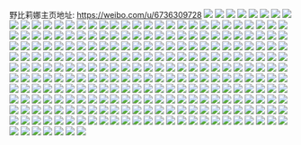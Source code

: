 野比莉娜主页地址: https://weibo.com/u/6736309728 
![](https://wx4.sinaimg.cn/mw2000/007lSRSUgy1h95mdbxg5kj31co1swkhr.jpg) 
![](https://wx4.sinaimg.cn/mw2000/007lSRSUgy1h95mdfa8inj32c0340kjn.jpg) 
![](https://wx4.sinaimg.cn/mw2000/007lSRSUgy1h95mdcey24j31f31w5x1g.jpg) 
![](https://wx4.sinaimg.cn/mw2000/007lSRSUgy1h95mdbbuopj32c0340hdu.jpg) 
![](https://wx4.sinaimg.cn/mw2000/007lSRSUgy1h95mdgndbej31121dftzq.jpg) 
![](https://wx4.sinaimg.cn/mw2000/007lSRSUgy1h95mdidyh8j32c0340qv7.jpg) 
![](https://wx4.sinaimg.cn/mw2000/007lSRSUgy1h95mdloo5xj30rv0rv0zj.jpg) 
![](https://wx4.sinaimg.cn/mw2000/007lSRSUgy1h8tbxsyf2lj315o1ienom.jpg) 
![](https://wx4.sinaimg.cn/mw2000/007lSRSUgy1h8tbxp3wm4j32bc33yu0y.jpg) 
![](https://wx4.sinaimg.cn/mw2000/007lSRSUgy1h8tbx77nu9j32c0340x6p.jpg) 
![](https://wx4.sinaimg.cn/mw2000/007lSRSUgy1h8tbwpiocwj30tq13kthm.jpg) 
![](https://wx4.sinaimg.cn/mw2000/007lSRSUgy1h8tbx450bnj324m2u57wi.jpg) 
![](https://wx4.sinaimg.cn/mw2000/007lSRSUgy1h8tbwygq61j32by33xu0y.jpg) 
![](https://wx4.sinaimg.cn/mw2000/007lSRSUgy1h8tbwzsr08j31i920bb29.jpg) 
![](https://wx4.sinaimg.cn/mw2000/007lSRSUgy1h8tbx1o66ij31s32dfb29.jpg) 
![](https://wx4.sinaimg.cn/mw2000/007lSRSUgy1h8odkvnzubj32c0340npf.jpg) 
![](https://wx4.sinaimg.cn/mw2000/007lSRSUgy1h8odwymgawj32c0340u11.jpg) 
![](https://wx4.sinaimg.cn/mw2000/007lSRSUgy1h8gtkj2vhoj30u00u0jvo.jpg) 
![](https://wx4.sinaimg.cn/mw2000/007lSRSUgy1h8gtfe6zlrj30v910x4a8.jpg) 
![](https://wx4.sinaimg.cn/mw2000/007lSRSUgy1h8bggtzzp8j323u35sb2a.jpg) 
![](https://wx4.sinaimg.cn/mw2000/007lSRSUgy1h8bgh0z3trj31u32rphdt.jpg) 
![](https://wx4.sinaimg.cn/mw2000/007lSRSUgy1h8bgcpn07vj30u01hcqb8.jpg) 
![](https://wx4.sinaimg.cn/mw2000/007lSRSUgy1h8bgbwf7u6j31df0rsaku.jpg) 
![](https://wx4.sinaimg.cn/mw2000/007lSRSUgy1h8bgc2e4n4j32c03407wj.jpg) 
![](https://wx4.sinaimg.cn/mw2000/007lSRSUgy1h8bgc9es8jj31vo0v9x6p.jpg) 
![](https://wx4.sinaimg.cn/mw2000/007lSRSUgy1h8bgcn7pwjj33402c0e85.jpg) 
![](https://wx4.sinaimg.cn/mw2000/007lSRSUgy1h8bgcp9hvaj32c03404qr.jpg) 
![](https://wx4.sinaimg.cn/mw2000/007lSRSUgy1h7z52oc4f2j32c03407wj.jpg) 
![](https://wx4.sinaimg.cn/mw2000/007lSRSUgy1h7z52tmay7j32c03404qr.jpg) 
![](https://wx4.sinaimg.cn/mw2000/007lSRSUgy1h7z52vrgsij32c0340b2a.jpg) 
![](https://wx4.sinaimg.cn/mw2000/007lSRSUgy1h7z52zlikxj319p1ox4mu.jpg) 
![](https://wx4.sinaimg.cn/mw2000/007lSRSUgy1h73ebzq12dj30o70w1489.jpg) 
![](https://wx4.sinaimg.cn/mw2000/007lSRSUgy1h73ec31oo4j32c0340b2c.jpg) 
![](https://wx4.sinaimg.cn/mw2000/007lSRSUgy1h73ec4orsrj31hl28eqv5.jpg) 
![](https://wx4.sinaimg.cn/mw2000/007lSRSUgy1h73ec6cnajj34mo3341kz.jpg) 
![](https://wx4.sinaimg.cn/mw2000/007lSRSUgy1h73ebytootj30mq0uaaf8.jpg) 
![](https://wx4.sinaimg.cn/mw2000/007lSRSUgy1h73ec7zisvj34mo334hdv.jpg) 
![](https://wx4.sinaimg.cn/mw2000/007lSRSUgy1h6s98l06n0j32c0340e81.jpg) 
![](https://wx4.sinaimg.cn/mw2000/007lSRSUgy1h6s98lr5xbj30v915c3yu.jpg) 
![](https://wx4.sinaimg.cn/mw2000/007lSRSUgy1h6s98mdtk4j30v915ewex.jpg) 
![](https://wx4.sinaimg.cn/mw2000/007lSRSUgy1h6q5bwiwsdj32c0340e82.jpg) 
![](https://wx4.sinaimg.cn/mw2000/007lSRSUgy1h6q5bycugbj31sc2ds4qq.jpg) 
![](https://wx4.sinaimg.cn/mw2000/007lSRSUgy1h6q5c0m7kcj31sc2ds4qq.jpg) 
![](https://wx4.sinaimg.cn/mw2000/007lSRSUgy1h6lepr8x6tj32df35qkjm.jpg) 
![](https://wx4.sinaimg.cn/mw2000/007lSRSUgy1h6lepoz68cj32df35s13b.jpg) 
![](https://wx4.sinaimg.cn/mw2000/007lSRSUgy1h6a46bemewj31r0340qv5.jpg) 
![](https://wx4.sinaimg.cn/mw2000/007lSRSUgy1h6a46crk5jj32by33x4qr.jpg) 
![](https://wx4.sinaimg.cn/mw2000/007lSRSUgy1h6a46emq2oj30k00zk3zf.jpg) 
![](https://wx4.sinaimg.cn/mw2000/007lSRSUgy1h6a46h6ov6j31sc2dsgsq.jpg) 
![](https://wx4.sinaimg.cn/mw2000/007lSRSUgy1h6a46ifvcaj31sc2ds477.jpg) 
![](https://wx4.sinaimg.cn/mw2000/007lSRSUgy1h6a46pu0qoj30v91vo7wh.jpg) 
![](https://wx4.sinaimg.cn/mw2000/007lSRSUgy1h6a46u9kdlj32c02c04qq.jpg) 
![](https://wx4.sinaimg.cn/mw2000/007lSRSUgy1h65gg5usm2j31sc2dsgtn.jpg) 
![](https://wx4.sinaimg.cn/mw2000/007lSRSUgy1h65gg7ceoyj31sc2dsgsq.jpg) 
![](https://wx4.sinaimg.cn/mw2000/007lSRSUgy1h65gg89h0qj31sc2ds477.jpg) 
![](https://wx4.sinaimg.cn/mw2000/007lSRSUgy1h5uwmqc78zj30qq12p7fq.jpg) 
![](https://wx4.sinaimg.cn/mw2000/007lSRSUgy1h5uwmp3ww2j30qj1g0170.jpg) 
![](https://wx4.sinaimg.cn/mw2000/007lSRSUgy1h5ug1namumj30qm0t575l.jpg) 
![](https://wx4.sinaimg.cn/mw2000/007lSRSUgy1h5twmkiz9cj30qa1gkwsm.jpg) 
![](https://wx4.sinaimg.cn/mw2000/007lSRSUgy1h5qgerq5c0j32c03404qr.jpg) 
![](https://wx4.sinaimg.cn/mw2000/007lSRSUgy1h5qgewqtiwj30jj0qrwf2.jpg) 
![](https://wx4.sinaimg.cn/mw2000/007lSRSUgy1h5opqsiedzj32c033znpf.jpg) 
![](https://wx4.sinaimg.cn/mw2000/007lSRSUgy1h5p6ia1ii7j32c0340arw.jpg) 
![](https://wx4.sinaimg.cn/mw2000/007lSRSUgy1h5ladkne9mj32c0340x6r.jpg) 
![](https://wx4.sinaimg.cn/mw2000/007lSRSUgy1h5laelaup4j32c0340qv6.jpg) 
![](https://wx4.sinaimg.cn/mw2000/007lSRSUgy1h5lae0ag3lj31iu214b29.jpg) 
![](https://wx4.sinaimg.cn/mw2000/007lSRSUgy1h5laeavh6sj329v3151kz.jpg) 
![](https://wx4.sinaimg.cn/mw2000/007lSRSUgy1h5lae4yreqj322a2r2qv6.jpg) 
![](https://wx4.sinaimg.cn/mw2000/007lSRSUgy1h5laeg0hkrj325i2vbb2a.jpg) 
![](https://wx4.sinaimg.cn/mw2000/007lSRSUgy1h5ladqgm8kj32c0340hdw.jpg) 
![](https://wx4.sinaimg.cn/mw2000/007lSRSUgy1h5lad8bp2nj31sc2ds4qq.jpg) 
![](https://wx4.sinaimg.cn/mw2000/007lSRSUgy1h5ladf7a1qj32c0340u0z.jpg) 
![](https://wx4.sinaimg.cn/mw2000/007lSRSUgy1h5lae0wma7j30zj1be13a.jpg) 
![](https://wx4.sinaimg.cn/mw2000/007lSRSUgy1h5laepgaa1j31sc2ds1ky.jpg) 
![](https://wx4.sinaimg.cn/mw2000/007lSRSUgy1h5fv4qo52kj30v91nj4c8.jpg) 
![](https://wx4.sinaimg.cn/mw2000/007lSRSUgy1h5enqndeddj30v91je4ap.jpg) 
![](https://wx4.sinaimg.cn/mw2000/007lSRSUgy1h5enqsv0c0j33402c0npd.jpg) 
![](https://wx4.sinaimg.cn/mw2000/007lSRSUgy1h5d7dsb4doj31sc2dse82.jpg) 
![](https://wx4.sinaimg.cn/mw2000/007lSRSUgy1h5d7dcgu86j30sg23unnc.jpg) 
![](https://wx4.sinaimg.cn/mw2000/007lSRSUgy1h5d7dt75o9j31c92dsb29.jpg) 
![](https://wx4.sinaimg.cn/mw2000/007lSRSUgy1h5d7ddqtgbj30sg23ub29.jpg) 
![](https://wx4.sinaimg.cn/mw2000/007lSRSUgy1h5d7dvuxohj30v91je4ap.jpg) 
![](https://wx4.sinaimg.cn/mw2000/007lSRSUgy1h5d7deyhgyj30sg2444qp.jpg) 
![](https://wx4.sinaimg.cn/mw2000/007lSRSUgy1h5d7dfx11yj30uz17p13t.jpg) 
![](https://wx4.sinaimg.cn/mw2000/007lSRSUgy1h5d7dgouopj31r0340qv5.jpg) 
![](https://wx4.sinaimg.cn/mw2000/007lSRSUgy1h5d7dlasp1j32c033zqv6.jpg) 
![](https://wx4.sinaimg.cn/mw2000/007lSRSUgy1h5d7dif9d2j32c0340u0y.jpg) 
![](https://wx4.sinaimg.cn/mw2000/007lSRSUgy1h5d7do9qe7j32bc33ye84.jpg) 
![](https://wx4.sinaimg.cn/mw2000/007lSRSUgy1h5d7dqp75oj32c0340u0z.jpg) 
![](https://wx4.sinaimg.cn/mw2000/007lSRSUgy1h5d7du7qa4j31r033znpd.jpg) 
![](https://wx4.sinaimg.cn/mw2000/007lSRSUgy1h58y4ry51qj322r2rpx6p.jpg) 
![](https://wx4.sinaimg.cn/mw2000/007lSRSUgy1h58y4ea67sj321j2q34qp.jpg) 
![](https://wx4.sinaimg.cn/mw2000/007lSRSUgy1h58y4u4gv6j32c03404qq.jpg) 
![](https://wx4.sinaimg.cn/mw2000/007lSRSUgy1h50tnfpf9zj31sc2dshdu.jpg) 
![](https://wx4.sinaimg.cn/mw2000/007lSRSUgy1h50tn9upvaj32c0340b2b.jpg) 
![](https://wx4.sinaimg.cn/mw2000/007lSRSUgy1h50tndrdg9j31sc2dre82.jpg) 
![](https://wx4.sinaimg.cn/mw2000/007lSRSUgy1h50tnh7jroj32c0340b2b.jpg) 
![](https://wx4.sinaimg.cn/mw2000/007lSRSUgy1h50tnjmbglj32c033zhdv.jpg) 
![](https://wx4.sinaimg.cn/mw2000/007lSRSUgy1h50tn7jow3j32c0340kjn.jpg) 
![](https://wx4.sinaimg.cn/mw2000/007lSRSUgy1h50tnlps6rj32c033znpf.jpg) 
![](https://wx4.sinaimg.cn/mw2000/007lSRSUgy1h50tnbvlcrj32c0340kjn.jpg) 
![](https://wx4.sinaimg.cn/mw2000/007lSRSUgy1h50tnmkpaej32c0340npd.jpg) 
![](https://wx4.sinaimg.cn/mw2000/007lSRSUgy1h4lzqc61e5j32c0340b2b.jpg) 
![](https://wx4.sinaimg.cn/mw2000/007lSRSUgy1h4ku91yjgpj32c03454qr.jpg) 
![](https://wx4.sinaimg.cn/mw2000/007lSRSUgy1h4ku8z2jn1j316u1kwhc4.jpg) 
![](https://wx4.sinaimg.cn/mw2000/007lSRSUgy1h4ku90t2u6j325z2vh4qq.jpg) 
![](https://wx4.sinaimg.cn/mw2000/007lSRSUgy1h4ku934kkqj31el1vge81.jpg) 
![](https://wx4.sinaimg.cn/mw2000/007lSRSUgy1h4ku8xuntoj32c0340b2b.jpg) 
![](https://wx4.sinaimg.cn/mw2000/007lSRSUgy1h4j2eirmtoj30v915i7cx.jpg) 
![](https://wx4.sinaimg.cn/mw2000/007lSRSUgy1h4h8ouiy09j315m1jhtx9.jpg) 
![](https://wx4.sinaimg.cn/mw2000/007lSRSUgy1h4aze2jc95j30wy0oqgsl.jpg) 
![](https://wx4.sinaimg.cn/mw2000/007lSRSUgy1h4aze5e157j30v91vob17.jpg) 
![](https://wx4.sinaimg.cn/mw2000/007lSRSUgy1h4aze8n0xbj32c02c0x6p.jpg) 
![](https://wx4.sinaimg.cn/mw2000/007lSRSUgy1h4azedlyabj30ok0r70w7.jpg) 
![](https://wx4.sinaimg.cn/mw2000/007lSRSUgy1h4azeba87fj30v815an5g.jpg) 
![](https://wx4.sinaimg.cn/mw2000/007lSRSUgy1h4azeatr1qj30v81cwn3a.jpg) 
![](https://wx4.sinaimg.cn/mw2000/007lSRSUgy1h3rtwiv3hwj32c0340kjl.jpg) 
![](https://wx4.sinaimg.cn/mw2000/007lSRSUgy1h3rtwkvrdyj32c0340kjn.jpg) 
![](https://wx4.sinaimg.cn/mw2000/007lSRSUgy1h3rtwn6jz6j32dc35skjm.jpg) 
![](https://wx4.sinaimg.cn/mw2000/007lSRSUgy1h3rtwh63a2j32c03401kx.jpg) 
![](https://wx4.sinaimg.cn/mw2000/007lSRSUgy1h3rtwozf59j32c0340hdu.jpg) 
![](https://wx4.sinaimg.cn/mw2000/007lSRSUgy1h3rtwq8xp5j32c03404qp.jpg) 
![](https://wx4.sinaimg.cn/mw2000/007lSRSUgy1h3rtwudnt1j323x2t94qp.jpg) 
![](https://wx4.sinaimg.cn/mw2000/007lSRSUgy1h3rtx0m7rkj32c0340npf.jpg) 
![](https://wx4.sinaimg.cn/mw2000/007lSRSUly1h3plkl42s8j32dc35sb2m.jpg) 
![](https://wx4.sinaimg.cn/mw2000/007lSRSUly1h3plkq07v8j316o1kwhdt.jpg) 
![](https://wx4.sinaimg.cn/mw2000/007lSRSUly1h3plkh7pflj32c0340x6r.jpg) 
![](https://wx4.sinaimg.cn/mw2000/007lSRSUly1h3plkpctv8j30t717lnnw.jpg) 
![](https://wx4.sinaimg.cn/mw2000/007lSRSUly1h3plkmtv5sj30v915ogwj.jpg) 
![](https://wx4.sinaimg.cn/mw2000/007lSRSUgy1h3p9sij0wuj32c0340kjl.jpg) 
![](https://wx4.sinaimg.cn/mw2000/007lSRSUgy1h3p9sja1ymj31sk2ebtty.jpg) 
![](https://wx4.sinaimg.cn/mw2000/007lSRSUgy1h3p9sqse4vj32c033oqv8.jpg) 
![](https://wx4.sinaimg.cn/mw2000/007lSRSUgy1h3p9t3cbabj32c0340qv8.jpg) 
![](https://wx4.sinaimg.cn/mw2000/007lSRSUgy1h3p9t4l0hpj31rz2dbhdu.jpg) 
![](https://wx4.sinaimg.cn/mw2000/007lSRSUgy1h3p9t6dtvhj32c033z7wk.jpg) 
![](https://wx4.sinaimg.cn/mw2000/007lSRSUgy1h3p9ta2r3uj31k622xqv5.jpg) 
![](https://wx4.sinaimg.cn/mw2000/007lSRSUgy1h30qibcwbkj30qv0fc77b.jpg) 
![](https://wx4.sinaimg.cn/mw2000/007lSRSUgy1h2zwcj8s98j31sc2dse82.jpg) 
![](https://wx4.sinaimg.cn/mw2000/007lSRSUgy1h2i36ruiotj32c0340hdv.jpg) 
![](https://wx4.sinaimg.cn/mw2000/007lSRSUgy1h2i3677zf9j32by32s1kz.jpg) 
![](https://wx4.sinaimg.cn/mw2000/007lSRSUgy1h2i34ymxjlj32c0340hdv.jpg) 
![](https://wx4.sinaimg.cn/mw2000/007lSRSUgy1h2i35f7lm4j32c0340u0y.jpg) 
![](https://wx4.sinaimg.cn/mw2000/007lSRSUgy1h2i35pymdej30v815fe29.jpg) 
![](https://wx4.sinaimg.cn/mw2000/007lSRSUgy1h2i374sk5uj31sc2dsb2a.jpg) 
![](https://wx4.sinaimg.cn/mw2000/007lSRSUgy1h2i37isv9nj31sc2dsb2a.jpg) 
![](https://wx4.sinaimg.cn/mw2000/007lSRSUgy1h21b6dvetaj32c03487wi.jpg) 
![](https://wx4.sinaimg.cn/mw2000/007lSRSUgy1h21b6c5z30j32bc33yu0y.jpg) 
![](https://wx4.sinaimg.cn/mw2000/007lSRSUgy1h21b6g9yxyj32c033zu0y.jpg) 
![](https://wx4.sinaimg.cn/mw2000/007lSRSUgy1h1ue5btzjtj31ib20jquq.jpg) 
![](https://wx4.sinaimg.cn/mw2000/007lSRSUgy1h1ue5fnybsj32bs33yb2b.jpg) 
![](https://wx4.sinaimg.cn/mw2000/007lSRSUgy1h1ue5jbwknj32c0340b2c.jpg) 
![](https://wx4.sinaimg.cn/mw2000/007lSRSUgy1h1ue5o34akj32c0337npf.jpg) 
![](https://wx4.sinaimg.cn/mw2000/007lSRSUgy1h1ue5r5pvdj32bq33tb2b.jpg) 
![](https://wx4.sinaimg.cn/mw2000/007lSRSUgy1h1ue5sprtjj32c0340u0y.jpg) 
![](https://wx4.sinaimg.cn/mw2000/007lSRSUgy1h1ue5ah2i7j31qg2aw7wh.jpg) 
![](https://wx4.sinaimg.cn/mw2000/007lSRSUgy1h1ue5v6wa3j32c03407wj.jpg) 
![](https://wx4.sinaimg.cn/mw2000/007lSRSUgy1h1r86mowffj32c033ye82.jpg) 
![](https://wx4.sinaimg.cn/mw2000/007lSRSUgy1h1r86lgpjyj32c033mu0y.jpg) 
![](https://wx4.sinaimg.cn/mw2000/007lSRSUgy1h1r86n804bj30ra13h7du.jpg) 
![](https://wx4.sinaimg.cn/mw2000/007lSRSUgy1h1r86p43d2j32c033te82.jpg) 
![](https://wx4.sinaimg.cn/mw2000/007lSRSUgy1h1r86px9ogj30rv10uwqa.jpg) 
![](https://wx4.sinaimg.cn/mw2000/007lSRSUgy1h1r86rd3jdj31eb1v27wh.jpg) 
![](https://wx4.sinaimg.cn/mw2000/007lSRSUgy1h1r86tn5xxj31oa28lhdt.jpg) 
![](https://wx4.sinaimg.cn/mw2000/007lSRSUgy1h1r86vfcovj31iu21whdt.jpg) 
![](https://wx4.sinaimg.cn/mw2000/007lSRSUgy1h15ykfa85pj30v91afh5o.jpg) 
![](https://wx4.sinaimg.cn/mw2000/007lSRSUgy1h15ykgbu2dj30v90xsant.jpg) 
![](https://wx4.sinaimg.cn/mw2000/007lSRSUgy1h15ym311vmj30v90jwdjm.jpg) 
![](https://wx4.sinaimg.cn/mw2000/007lSRSUgy1h15rxj66dpj33402c01l0.jpg) 
![](https://wx4.sinaimg.cn/mw2000/007lSRSUgy1h15rxm3c9rj32c02c0kjl.jpg) 
![](https://wx4.sinaimg.cn/mw2000/007lSRSUgy1h15rxv5lfjj31fl1vohdt.jpg) 
![](https://wx4.sinaimg.cn/mw2000/007lSRSUgy1h15rxnhn3fj30v91vob29.jpg) 
![](https://wx4.sinaimg.cn/mw2000/007lSRSUgy1h14yj4zztqj327y2u91kx.jpg) 
![](https://wx4.sinaimg.cn/mw2000/007lSRSUgy1h14yizi28sj32c0340u0z.jpg) 
![](https://wx4.sinaimg.cn/mw2000/007lSRSUgy1h14yiwlr0bj32c0340npf.jpg) 
![](https://wx4.sinaimg.cn/mw2000/007lSRSUgy1h14yj0h6v3j32aq3094qq.jpg) 
![](https://wx4.sinaimg.cn/mw2000/007lSRSUgy1h14yj5jgbej30ul15c0zf.jpg) 
![](https://wx4.sinaimg.cn/mw2000/007lSRSUgy1h14yj1dzb9j32c033dx6p.jpg) 
![](https://wx4.sinaimg.cn/mw2000/007lSRSUgy1h14yjabqewj32cv33rqv6.jpg) 
![](https://wx4.sinaimg.cn/mw2000/007lSRSUgy1h14yj2prowj327433zhdu.jpg) 
![](https://wx4.sinaimg.cn/mw2000/007lSRSUgy1h14yjbvk2mj30ua11vn1k.jpg) 
![](https://wx4.sinaimg.cn/mw2000/007lSRSUgy1h0sz3b83wzj30v90wq17b.jpg) 
![](https://wx4.sinaimg.cn/mw2000/007lSRSUgy1h0okl4gssuj31jz2917wh.jpg) 
![](https://wx4.sinaimg.cn/mw2000/007lSRSUgy1h0okl57o2jj31lo24we81.jpg) 
![](https://wx4.sinaimg.cn/mw2000/007lSRSUgy1h0okl7il43j328f2t2npe.jpg) 
![](https://wx4.sinaimg.cn/mw2000/007lSRSUgy1gzz7a5c4fmj33g64lkb2g.jpg) 
![](https://wx4.sinaimg.cn/mw2000/007lSRSUgy1gzz7a6a74wj327n1gtnnf.jpg) 
![](https://wx4.sinaimg.cn/mw2000/007lSRSUgy1gzz7a2zl9zj310x1jowmg.jpg) 
![](https://wx4.sinaimg.cn/mw2000/007lSRSUgy1gzz7a836b9j344e5phb2e.jpg) 
![](https://wx4.sinaimg.cn/mw2000/007lSRSUgy1gzvw3vnrdwj32c02c0kjn.jpg) 
![](https://wx4.sinaimg.cn/mw2000/007lSRSUgy1gzs8ucbswmj30z30z3k5b.jpg) 
![](https://wx4.sinaimg.cn/mw2000/007lSRSUgy1gzs8uap98tj30sg0sgaj0.jpg) 
![](https://wx4.sinaimg.cn/mw2000/007lSRSUgy1gznl89qbvuj32c0340npf.jpg) 
![](https://wx4.sinaimg.cn/mw2000/007lSRSUgy1gzmtbw17r2j30v90qjtbn.jpg) 
![](https://wx4.sinaimg.cn/mw2000/007lSRSUgy1gzmmv5blu2j30v91vowx7.jpg) 
![](https://wx4.sinaimg.cn/mw2000/007lSRSUgy1gzmmv4xrurj30v91vogxs.jpg) 
![](https://wx4.sinaimg.cn/mw2000/007lSRSUgy1gzj9rbdm9vj31kw1kwu0x.jpg) 
![](https://wx4.sinaimg.cn/mw2000/007lSRSUgy1gzin30u2ljj31kw1kwb29.jpg) 
![](https://wx4.sinaimg.cn/mw2000/007lSRSUgy1gzin2wt66oj31ur1ur4qq.jpg) 
![](https://wx4.sinaimg.cn/mw2000/007lSRSUgy1gzin31gizsj30v40v4dm3.jpg) 
![](https://wx4.sinaimg.cn/mw2000/007lSRSUgy1gzi6apu3ozj31o01o0h9m.jpg) 
![](https://wx4.sinaimg.cn/mw2000/007lSRSUgy1gzi6arlo84j329c30g7wi.jpg) 
![](https://wx4.sinaimg.cn/mw2000/007lSRSUgy1gzi33udpitj31kw1kw1kx.jpg) 
![](https://wx4.sinaimg.cn/mw2000/007lSRSUgy1gzi32x6n59j30v90v9gs1.jpg) 
![](https://wx4.sinaimg.cn/mw2000/007lSRSUgy1gzi32suwkuj30v90v9q8s.jpg) 
![](https://wx4.sinaimg.cn/mw2000/007lSRSUgy1gzft2m0fyfj30v90hiqaa.jpg) 
![](https://wx4.sinaimg.cn/mw2000/007lSRSUgy1gzb92mygmlj33402c0qv6.jpg) 
![](https://wx4.sinaimg.cn/mw2000/007lSRSUgy1gzawanq2syj31j02q67wi.jpg) 
![](https://wx4.sinaimg.cn/mw2000/007lSRSUgy1gzawaipz43j31sg2dsqv6.jpg) 
![](https://wx4.sinaimg.cn/mw2000/007lSRSUgy1gzawarweauj31j02pju0x.jpg) 
![](https://wx4.sinaimg.cn/mw2000/007lSRSUgy1gzawb28lq7j32c03401l0.jpg) 
![](https://wx4.sinaimg.cn/mw2000/007lSRSUgy1gzawbgbo8wj32c0340hdu.jpg) 
![](https://wx4.sinaimg.cn/mw2000/007lSRSUgy1gzawb89dmoj32cp3401ky.jpg) 
![](https://wx4.sinaimg.cn/mw2000/007lSRSUgy1gzawbbhu19j316o1kwts3.jpg) 
![](https://wx4.sinaimg.cn/mw2000/007lSRSUgy1gzawbid34bj316u1jangk.jpg) 
![](https://wx4.sinaimg.cn/mw2000/007lSRSUgy1gzawbtqoi2j32c03404qu.jpg) 
![](https://wx4.sinaimg.cn/mw2000/007lSRSUgy1gz9hncz0q1j32c02c0qv6.jpg) 
![](https://wx4.sinaimg.cn/mw2000/007lSRSUgy1gz9hn8wachj32c0340b2c.jpg) 
![](https://wx4.sinaimg.cn/mw2000/007lSRSUgy1gz9hndz79zj31kw1kw7wi.jpg) 
![](https://wx4.sinaimg.cn/mw2000/007lSRSUgy1gz9hnezi0kj31rz1ryu0x.jpg) 
![](https://wx4.sinaimg.cn/mw2000/007lSRSUgy1gz9hnarxmbj32c0340u0y.jpg) 
![](https://wx4.sinaimg.cn/mw2000/007lSRSUgy1gz7kjntwv7j30u00u0jus.jpg) 
![](https://wx4.sinaimg.cn/mw2000/007lSRSUgy1gz53l3ezg2j30u01sy14b.jpg) 
![](https://wx4.sinaimg.cn/mw2000/007lSRSUgy1gz46m29kadj329c2ig7wj.jpg) 
![](https://wx4.sinaimg.cn/mw2000/007lSRSUgy1gz46m55tjij32c033bkjn.jpg) 
![](https://wx4.sinaimg.cn/mw2000/007lSRSUgy1gz46m7pbq1j327u2x5hdu.jpg) 
![](https://wx4.sinaimg.cn/mw2000/007lSRSUgy1gz46m9v3otj30xv1954cz.jpg) 
![](https://wx4.sinaimg.cn/mw2000/007lSRSUgy1gz46m934izj32c033k1kz.jpg) 
![](https://wx4.sinaimg.cn/mw2000/007lSRSUgy1gz46mckdevj319i1ookh3.jpg) 
![](https://wx4.sinaimg.cn/mw2000/007lSRSUgy1gz46nl6sazj30kk0kkdis.jpg) 
![](https://wx4.sinaimg.cn/mw2000/007lSRSUgy1gz422st8r4j322b22bb2a.jpg) 
![](https://wx4.sinaimg.cn/mw2000/007lSRSUgy1gz422uzjilj31x91x9e82.jpg) 
![](https://wx4.sinaimg.cn/mw2000/007lSRSUgy1gz422vl4hlj316o16okcq.jpg) 
![](https://wx4.sinaimg.cn/mw2000/007lSRSUgy1gz422w3o39j30vv0vv46v.jpg) 
![](https://wx4.sinaimg.cn/mw2000/007lSRSUgy1gz422r24u1j32c0340npf.jpg) 
![](https://wx4.sinaimg.cn/mw2000/007lSRSUgy1gz422xr90uj31kw1kwnpd.jpg) 
![](https://wx4.sinaimg.cn/mw2000/007lSRSUgy1gz42308n4bj32c02c0u0y.jpg) 
![](https://wx4.sinaimg.cn/mw2000/007lSRSUgy1gz4231caeyj323o2lxu0x.jpg) 
![](https://wx4.sinaimg.cn/mw2000/007lSRSUgy1gz4233jhkoj31j121ckjl.jpg) 
![](https://wx4.sinaimg.cn/mw2000/007lSRSUgy1gz42360dx8j32c033ze84.jpg) 
![](https://wx4.sinaimg.cn/mw2000/007lSRSUgy1gz4237xau4j32c033zb2a.jpg) 
![](https://wx4.sinaimg.cn/mw2000/007lSRSUgy1gx0yvhao09j32c02c0x6p.jpg) 
![](https://wx4.sinaimg.cn/mw2000/007lSRSUgy1gx0yvjldfvj31l61l67wa.jpg) 
![](https://wx4.sinaimg.cn/mw2000/007lSRSUgy1gx0yvlbp71j31kw1kw1jd.jpg) 
![](https://wx4.sinaimg.cn/mw2000/007lSRSUgy1gx0yvmw5l7j31c41c4ar2.jpg) 
![](https://wx4.sinaimg.cn/mw2000/007lSRSUgy1gx0yzie1v8j32c02c0x6p.jpg) 
![](https://wx4.sinaimg.cn/mw2000/007lSRSUgy1gx0z08jx8mj32bc2bc1ky.jpg) 
![](https://wx4.sinaimg.cn/mw2000/007lSRSUgy1gvyf8qvqiij30u0144tiv.jpg) 
![](https://wx4.sinaimg.cn/mw2000/007lSRSUgy1gvyf8r9cr8j30u013qtii.jpg) 
![](https://wx4.sinaimg.cn/mw2000/007lSRSUgy1gvyf8rul3vj30u0144dq0.jpg) 
![](https://wx4.sinaimg.cn/mw2000/007lSRSUgy1gvyf8sj8jhj30u013qam7.jpg) 
![](https://wx4.sinaimg.cn/mw2000/007lSRSUgy1gue277snr0j61401hc1a502.jpg) 
![](https://wx4.sinaimg.cn/mw2000/007lSRSUgy1gue278s7g3j60sk16tn7602.jpg) 
![](https://wx4.sinaimg.cn/mw2000/007lSRSUgy1gue279ar0kj611j11jqd802.jpg) 
![](https://wx4.sinaimg.cn/mw2000/007lSRSUgy1gue278cxujj61401407fw02.jpg) 
![](https://wx4.sinaimg.cn/mw2000/007lSRSUgy1gt44rg8v2bj32bc2bcnpd.jpg) 
![](https://wx4.sinaimg.cn/mw2000/007lSRSUgy1gsukmfs910j30u01k7n9c.jpg) 
![](https://wx4.sinaimg.cn/mw2000/007lSRSUgy1gs2dt58lj7j32bc2bckjn.jpg) 
![](https://wx4.sinaimg.cn/mw2000/007lSRSUgy1gs2dt6gm93j32bc2bcnpd.jpg) 
![](https://wx4.sinaimg.cn/mw2000/007lSRSUgy1gs0w1y8vudj32bc2bcu0z.jpg) 
![](https://wx4.sinaimg.cn/mw2000/007lSRSUgy1gs0w20c271j32bc2bcx6r.jpg) 
![](https://wx4.sinaimg.cn/mw2000/007lSRSUgy1gs0w227y5pj32bc2bcqv7.jpg) 
![](https://wx4.sinaimg.cn/mw2000/007lSRSUgy1gs0w246g4nj31k0340npf.jpg) 
![](https://wx4.sinaimg.cn/mw2000/007lSRSUgy1grz9oo6jnbj31401hc1kx.jpg) 
![](https://wx4.sinaimg.cn/mw2000/007lSRSUgy1grni5xa45ej30k80k8djz.jpg) 
![](https://wx4.sinaimg.cn/mw2000/007lSRSUgy1grni5y9xysj32bc2bcnpd.jpg) 
